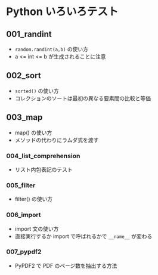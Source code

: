 # Python いろいろテスト

## 001_randint

- `random.randint(a,b)` の使い方
- a <= int <= b が生成されることに注意

## 002_sort

- `sorted()` の使い方
- コレクションのソートは最初の異なる要素間の比較と等価

## 003_map

- map() の使い方
- メソッドの代わりにラムダ式を渡す

### 004_list_comprehension

- リスト内包表記のテスト

### 005_filter

- filter() の使い方

### 006_import

- import 文の使い方
- 直接実行するか import で呼ばれるかで `__name__` が変わる

### 007_pypdf2

- PyPDF2 で PDF のページ数を抽出する方法
